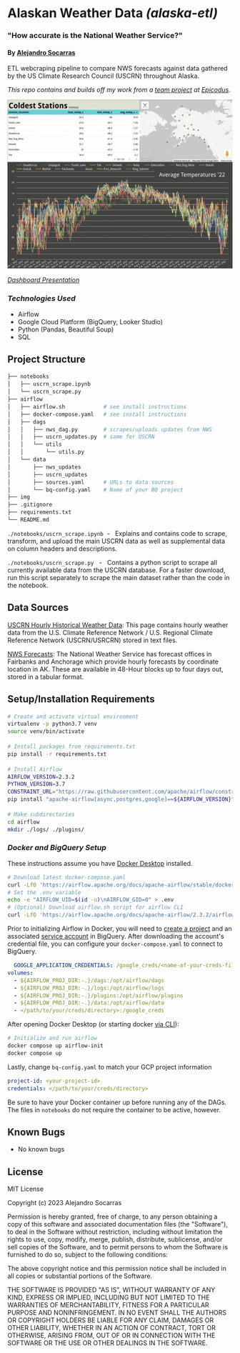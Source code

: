 # Alaskan Weather Data _(alaska-etl)_

### "How accurate is the National Weather Service?"

#### By [Alejandro Socarras](https://alexsocarras.com)


ETL webcraping pipeline to compare NWS forecasts against data gathered by the US Climate Research Council (USCRN) throughout Alaska.

_This repo contains and builds off my work from a [team project](https://github.com/apsocarras/team-week3) at [Epicodus](https://www.epicodus.com/)._

![dashboard](img/alaska.gif)

_[Dashboard Presentation](https://lookerstudio.google.com/u/0/reporting/3d8306ba-0df6-42cb-bb90-f23924a0d2c6/)_

### _**Technologies Used**_ 
* Airflow 
* Google Cloud Platform (BigQuery, Looker Studio)
* Python (Pandas, Beautiful Soup)
* SQL

## Project Structure 
```bash
├── notebooks
│   ├── uscrn_scrape.ipynb 
│   └── uscrn_scrape.py     
├── airflow
│   ├── airflow.sh            # see install instructions 
│   ├── docker-compose.yaml   # see install instructions 
│   ├── dags
│   │   ├── nws_dag.py        # scrapes/uploads updates from NWS     
│   │   ├── uscrn_updates.py  # same for USCRN
│   │   └── utils
│   │       └── utils.py   
│   └── data
│       ├── nws_updates    
│       ├── uscrn_updates  
│       ├── sources.yaml      # URLs to data sources  
│       └── bq-config.yaml    # Name of your BQ project    
├── img
├── .gitignore
├── requirements.txt
└── README.md
```
`./notebooks/uscrn_scrape.ipynb` &nbsp;- &nbsp; Explains and contains code to scrape, transform, and upload the main USCRN data as well as supplemental data on column headers and descriptions.  

`./notebooks/uscrn_scrape.py` &nbsp; - &nbsp; Contains a python script to scrape all currently available data from the USCRN database. For a faster download, run this script separately to scrape the main dataset rather than the code in the notebook.

## Data Sources
[USCRN Hourly Historical Weather Data](https://www.ncei.noaa.gov/pub/data/uscrn/products/hourly02/): This page contains hourly weather data from the U.S. Climate Reference Network / U.S. Regional Climate Reference Network (USCRN/USRCRN) stored in text files.

[NWS Forecasts](https://forecast.weather.gov/MapClick.php?lat=60.7506&lon=-160.5006&unit=0&lg=english&FcstType=digital): The National Weather Service has forecast offices in Fairbanks and Anchorage which provide hourly forecasts by coordinate location in AK. These are available in 48-Hour blocks up to four days out, stored in a tabular format. 
  

## Setup/Installation Requirements
```bash 
# Create and activate virtual environment
virtualenv -p python3.7 venv 
source venv/bin/activate

# Install packages from requirements.txt
pip install -r requirements.txt

# Install Airflow 
AIRFLOW_VERSION=2.3.2 
PYTHON_VERSION=3.7 
CONSTRAINT_URL="https://raw.githubusercontent.com/apache/airflow/constraints-${AIRFLOW_VERSION}/constraints-${PYTHON_VERSION}.txt"
pip install "apache-airflow[async,postgres,google]==${AIRFLOW_VERSION}" --constraint "${CONSTRAINT_URL}"

# Make subdirectories 
cd airflow 
mkdir ./logs/ ./plugins/
```

### **_Docker and BigQuery Setup_**

These instructions assume you have [Docker Desktop](https://www.docker.com/products/docker-desktop/) installed. 

```bash
# Download latest docker-compose.yaml
curl -LfO 'https://airflow.apache.org/docs/apache-airflow/stable/docker-compose.yaml'
# Set the .env variable
echo -e "AIRFLOW_UID=$(id -u)\nAIRFLOW_GID=0" > .env
# (Optional) Download airflow.sh script for airflow CLI 
curl -LfO 'https://airflow.apache.org/docs/apache-airflow/2.3.2/airflow.sh'

```
Prior to initializing Airflow in Docker, you will need to [create a project](https://cloud.google.com/resource-manager/docs/creating-managing-projects) and an associated [service account](https://cloud.google.com/iam/docs/creating-managing-service-accounts) in BigQuery. After downloading the account's credential file, you can configure your `docker-compose.yaml` to connect to BigQuery. 

```yaml 
  GOOGLE_APPLICATION_CREDENTIALS: /google_creds/<name-of-your-creds-file>.json
volumes:
  - ${AIRFLOW_PROJ_DIR:-.}/dags:/opt/airflow/dags
  - ${AIRFLOW_PROJ_DIR:-.}/logs:/opt/airflow/logs
  - ${AIRFLOW_PROJ_DIR:-.}/plugins:/opt/airflow/plugins
  - ${AIRFLOW_PROJ_DIR:-.}/data:/opt/airflow/data
  - </path/to/your/creds/directory>:/google_creds
```
After opening Docker Desktop (or starting docker [via CLI](https://docs.docker.com/config/daemon/start/)): 

```bash
# Initialize and run airflow 
docker compose up airflow-init 
docker compose up 
```
Lastly, change `bq-config.yaml` to match your GCP project information

```yaml
project-id: <your-project-id>
credentials: </path/to/your/creds/directory>
```
Be sure to have your Docker container up before running any of the DAGs. The files in `notebooks` do not require the container to be active, however.

## Known Bugs

* No known bugs


## License

MIT License

Copyright (c) 2023 Alejandro Socarras

Permission is hereby granted, free of charge, to any person obtaining a copy of this software and associated documentation files (the "Software"), to deal in the Software without restriction, including without limitation the rights to use, copy, modify, merge, publish, distribute, sublicense, and/or sell copies of the Software, and to permit persons to whom the Software is furnished to do so, subject to the following conditions:

The above copyright notice and this permission notice shall be included in all copies or substantial portions of the Software.

THE SOFTWARE IS PROVIDED "AS IS", WITHOUT WARRANTY OF ANY KIND, EXPRESS OR IMPLIED, INCLUDING BUT NOT LIMITED TO THE WARRANTIES OF MERCHANTABILITY, FITNESS FOR A PARTICULAR PURPOSE AND NONINFRINGEMENT. IN NO EVENT SHALL THE AUTHORS OR COPYRIGHT HOLDERS BE LIABLE FOR ANY CLAIM, DAMAGES OR OTHER LIABILITY, WHETHER IN AN ACTION OF CONTRACT, TORT OR OTHERWISE, ARISING FROM, OUT OF OR IN CONNECTION WITH THE SOFTWARE OR THE USE OR OTHER DEALINGS IN THE SOFTWARE.

</br>
